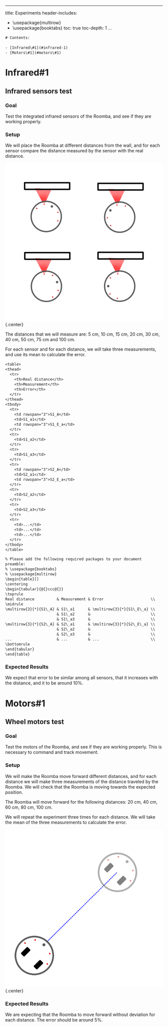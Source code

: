 
---  
title: Experiments
header-includes:
   - \usepackage{multirow}
   - \usepackage{booktabs}
toc: true
toc-depth: 1
...  

```{=html}
# Contents:

- [Infrared\#1](#infrared-1)
- [Motors\#1](#motors\#1)

```


# Infrared#1

## Infrared sensors test

### Goal

Test the integrated infrared sensors of the Roomba, and see if they are working properly.

### Setup

We will place the Roomba at different distances from the wall, and for each sensor compare the distance measured by the sensor with the real distance.

![The experiment will be performed with each sensor](images/roomba_infrared_1.png){.center}

The distances that we will measure are: 5 cm, 10 cm, 15 cm, 20 cm, 30 cm, 40 cm, 50 cm, 75 cm and 100 cm.

For each sensor and for each distance, we will take three measurements, and use its mean to calculate the error. 


```{=html}
<table>
<thead>
  <tr>
    <th>Real distance</th>
    <th>Measurement</th>
    <th>Error</th>
  </tr>
</thead>
<tbody>
  <tr>
    <td rowspan="3">S1_A</td>
    <td>S1_a1</td>
    <td rowspan="3">S1_E_a</td>
  </tr>
  <tr>
    <td>S1_a2</td>
  </tr>
  <tr>
    <td>S1_a3</td>
  </tr>
  <tr>
    <td rowspan="3">S2_A</td>
    <td>S2_a1</td>
    <td rowspan="3">S2_E_a</td>
  </tr>
  <tr>
    <td>S2_a2</td>
  </tr>
  <tr>
    <td>S2_a3</td>
  </tr>
  <tr>
    <td>...</td>
    <td>...</td>
    <td>...</td>
  </tr>
</tbody>
</table>
```

```{=latex}
% Please add the following required packages to your document preamble:
% \usepackage{booktabs}
% \usepackage{multirow}
\begin{table}[]
\centering
\begin{tabular}{@{}ccc@{}}
\toprule
Real distance          & Measurement & Error                     \\ \midrule
\multirow{3}{*}{S1\_A} & S1\_a1      & \multirow{3}{*}{S1\_E\_a} \\
                       & S1\_a2      &                           \\
                       & S1\_a3      &                           \\
\multirow{3}{*}{S2\_A} & S2\_a1      & \multirow{3}{*}{S2\_E\_a} \\
                       & S2\_a2      &                           \\
                       & S2\_a3      &                           \\
...                    & ...         & ...                       \\ \bottomrule
\end{tabular}
\end{table}
```


### Expected Results

We expect that error to be similar among all sensors, that it increases with the distance, and it to be around 10%.

# Motors#1

## Wheel motors test

### Goal

Test the motors of the Roomba, and see if they are working properly. This is necessary to command and track movement.

### Setup

We will make the Roomba move forward different distances, and for each distance we will make three measurements of the distance traveled by the Roomba. We will check that the Roomba is moving towards the expected position.

The Roomba will move forward for the following distances: 20 cm, 40 cm, 60 cm, 80 cm, 100 cm.

We will repeat the experiment three times for each distance. We will take the mean of the three measurements to calculate the error.

![The Roomba to should move forward without deviation](images/roomba_motors_1.png){.center}


### Expected Results

We are expecting that the Roomba to move forward without deviation for each distance. The error should be around 5%.


